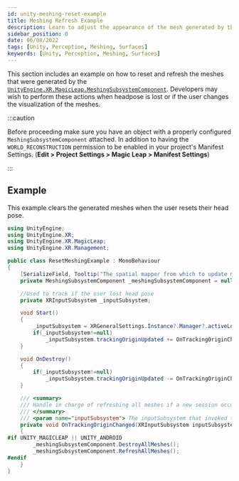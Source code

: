 ```yaml
---
id: unity-meshing-reset-example
title: Meshing Refresh Example
description: Learn to adjust the appearance of the mesh generated by the Magic Leap 2.
sidebar_position: 0
date: 06/08/2022
tags: [Unity, Perception, Meshing, Surfaces]
keywords: [Unity, Perception, Meshing, Surfaces]
---
```


This section includes an example on how to reset and refresh the meshes that were generated by the [`UnityEngine.XR.MagicLeap.MeshingSubsystemComponent`](/versioned_docs/version-1.1.0-dev2/guides/unity/perception/meshing/unity-meshing-subsystem-component.md). Developers may wish to perform these actions when headpose is lost or if the user changes the visualization of the meshes.

:::caution

Before proceeding make sure you have an object with a properly configured `MeshingSubsystemComponent` attached. In addition to having the `WORLD_RECONSTRUCTION` permission to be enabled in your project's Manifest Settings. (**Edit > Project Settings > Magic Leap > Manifest Settings**)

:::

## Example

This example clears the generated meshes when the user resets their head pose.

```csharp showLineNumbers
using UnityEngine;
using UnityEngine.XR;
using UnityEngine.XR.MagicLeap;
using UnityEngine.XR.Management;

public class ResetMeshingExample : MonoBehaviour
{
    [SerializeField, Tooltip("The spatial mapper from which to update mesh params.")]
    private MeshingSubsystemComponent _meshingSubsystemComponent = null;

    //Used to track if the user lost head pose
    private XRInputSubsystem _inputSubsystem;

    void Start()
    {
        _inputSubsystem = XRGeneralSettings.Instance?.Manager?.activeLoader?.GetLoadedSubsystem<XRInputSubsystem>();
        if(_inputSubsystem!=null)
            _inputSubsystem.trackingOriginUpdated += OnTrackingOriginChanged;
    }

    void OnDestroy()
    {
        if(_inputSubsystem!=null) 
            _inputSubsystem.trackingOriginUpdated -= OnTrackingOriginChanged;
    }

    /// <summary>
    /// Handle in charge of refreshing all meshes if a new session occurs
    /// </summary>
    /// <param name="inputSubsystem"> The inputSubsystem that invoked this event. </param>
    private void OnTrackingOriginChanged(XRInputSubsystem inputSubsystem)
    {
#if UNITY_MAGICLEAP || UNITY_ANDROID
        _meshingSubsystemComponent.DestroyAllMeshes();
        _meshingSubsystemComponent.RefreshAllMeshes();
#endif
    }
}
```
